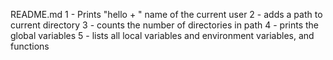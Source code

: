 README.md
1 - Prints "hello + " name of the current user
2 - adds a path to current directory 
3 - counts the number of directories in path
4 - prints the global variables
5 - lists all local variables and environment variables, and functions
